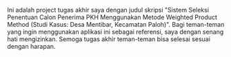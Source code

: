 Ini adalah project tugas akhir saya dengan judul skripsi "Sistem Seleksi Penentuan
Calon Penerima PKH Menggunakan Metode Weighted Product Method (Studi Kasus: Desa Mentibar, Kecamatan Paloh)".
Bagi teman-teman yang ingin menggunakan aplikasi ini sebagai referensi, saya dengan senang hati mengizinkan.
Semoga tugas akhir teman-teman bisa selesai sesuai dengan harapan.